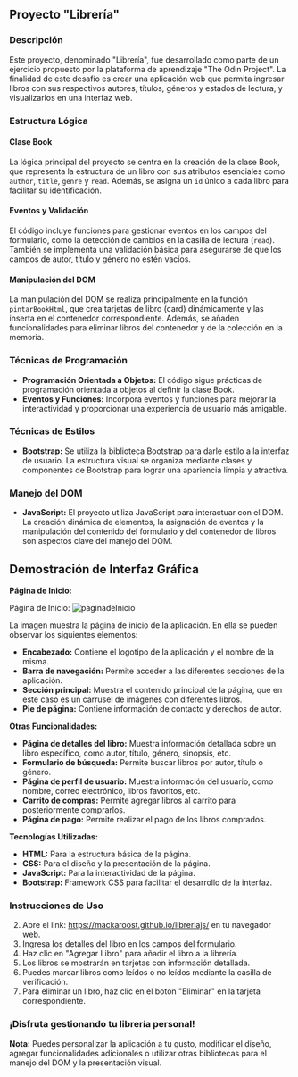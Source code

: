 ## Proyecto "Librería"

### Descripción

Este proyecto, denominado "Librería", fue desarrollado como parte de un ejercicio propuesto por la plataforma de aprendizaje "The Odin Project". La finalidad de este desafío es crear una aplicación web que permita ingresar libros con sus respectivos autores, títulos, géneros y estados de lectura, y visualizarlos en una interfaz web.

### Estructura Lógica

#### Clase Book

La lógica principal del proyecto se centra en la creación de la clase Book, que representa la estructura de un libro con sus atributos esenciales como `author`,  `title`,  `genre` y `read`. Además, se asigna un `id` único a cada libro para facilitar su identificación.

#### Eventos y Validación

El código incluye funciones para gestionar eventos en los campos del formulario, como la detección de cambios en la casilla de lectura (`read`). También se implementa una validación básica para asegurarse de que los campos de autor, título y género no estén vacíos.

#### Manipulación del DOM

La manipulación del DOM se realiza principalmente en la función `pintarBookHtml`, que crea tarjetas de libro (card) dinámicamente y las inserta en el contenedor correspondiente. Además, se añaden funcionalidades para eliminar libros del contenedor y de la colección en la memoria.

### Técnicas de Programación

-   **Programación Orientada a Objetos:** El código sigue prácticas de programación orientada a objetos al definir la clase Book.
-   **Eventos y Funciones:** Incorpora eventos y funciones para mejorar la interactividad y proporcionar una experiencia de usuario más amigable.

### Técnicas de Estilos

-   **Bootstrap:** Se utiliza la biblioteca Bootstrap para darle estilo a la interfaz de usuario. La estructura visual se organiza mediante clases y componentes de Bootstrap para lograr una apariencia limpia y atractiva.

### Manejo del DOM

-   **JavaScript:** El proyecto utiliza JavaScript para interactuar con el DOM. La creación dinámica de elementos, la asignación de eventos y la manipulación del contenido del formulario y del contenedor de libros son aspectos clave del manejo del DOM.

## Demostración de Interfaz Gráfica

**Página de Inicio:**

Página de Inicio: ![paginadeInicio](https://github.com/Mackaroost/libreriajs/assets/101475126/743f92e7-cee9-4878-8f9e-fe6669ae9f12)

La imagen muestra la página de inicio de la aplicación. En ella se pueden observar los siguientes elementos:

-   **Encabezado:** Contiene el logotipo de la aplicación y el nombre de la misma.
-   **Barra de navegación:** Permite acceder a las diferentes secciones de la aplicación.
-   **Sección principal:** Muestra el contenido principal de la página, que en este caso es un carrusel de imágenes con diferentes libros.
-   **Pie de página:** Contiene información de contacto y derechos de autor.

**Otras Funcionalidades:**

-   **Página de detalles del libro:** Muestra información detallada sobre un libro específico, como autor, título, género, sinopsis, etc.
-   **Formulario de búsqueda:** Permite buscar libros por autor, título o género.
-   **Página de perfil de usuario:** Muestra información del usuario, como nombre, correo electrónico, libros favoritos, etc.
-   **Carrito de compras:** Permite agregar libros al carrito para posteriormente comprarlos.
-   **Página de pago:** Permite realizar el pago de los libros comprados.

**Tecnologías Utilizadas:**

-   **HTML:** Para la estructura básica de la página.
-   **CSS:** Para el diseño y la presentación de la página.
-   **JavaScript:** Para la interactividad de la página.
-   **Bootstrap:** Framework CSS para facilitar el desarrollo de la interfaz.

### Instrucciones de Uso

2.  Abre el link: https://mackaroost.github.io/libreriajs/ en tu navegador web.
4.  Ingresa los detalles del libro en los campos del formulario.
6.  Haz clic en "Agregar Libro" para añadir el libro a la librería.
8.  Los libros se mostrarán en tarjetas con información detallada.
10.  Puedes marcar libros como leídos o no leídos mediante la casilla de verificación.
12.  Para eliminar un libro, haz clic en el botón "Eliminar" en la tarjeta correspondiente.

### ¡Disfruta gestionando tu librería personal!

**Nota:** Puedes personalizar la aplicación a tu gusto, modificar el diseño, agregar funcionalidades adicionales o utilizar otras bibliotecas para el manejo del DOM y la presentación visual.
